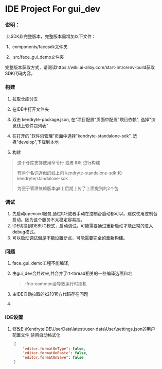 # IDE Project For gui_dev

### 说明：

​	此SDK非完整版本，完整版本需增加以下文件：

​		1、components/facesdk文件夹

​		2、src/face_gui_demo文件夹

​		完整版本获取方式，请阅读https://wiki.ai-alloy.com/start-intro/env-build获取SDK代码内容。

### 构建

1. 拉取仓库分支

2. 在IDE中打开文件夹

3. 双击 kendryte-package.json, 在"项目配置"页面中配置"项目依赖", 选择"浏览线上软件包列表"

4. 在打开的"软件包管理"页面中选择"kendryte-standalone-sdk", 选择"develop",下载到本地

5. 构建

> 这个仓库支持使用命令行 或者 IDE 进行构建
>
> 有两个名词近似的线上包 kendryte-standalone-sdk 和 kendryte/standalone-sdk 
>
> 为便于管理依赖版本git上后期上传了上面提到的2个包 

### 调试

1. 先启动openocd服务,通过IDE或者手动在控制台启动都可以。建议使用控制台启动，因为这个服务不太稳定容易挂。
2. IDE切换到DEBUG模式，启动调试。可能需要通过重新启动才能正常的进入debug模式。
3. 可以启动调试但是不能设置断点，可能需要完全的重新构建。

### 问题

1. face_gui_demo工程不能编译, 

2. 由gui_dev合并过来,并合并了rt-thread相关的一些编译选项和宏

   > -fno-common会导致运行时挂机
3. 由IDE自动拉取的k210官方代码存在问题
4. 


### IDE设置

 1. 修改E:\KendryteIDE\UserData\latest\user-data\User\settings.json的用户配置文件,禁用自动格式化
```json
    {
        "editor.formatOnType": false,
        "editor.formatOnPaste": false,
        "editor.formatOnSave": false
    }
```
